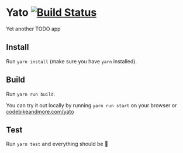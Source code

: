 # Yato [![Build Status](https://semaphoreci.com/api/v1/andresilveirah/yato/branches/master/shields_badge.svg)](https://semaphoreci.com/andresilveirah/yato)
Yet another TODO app

## Install

Run `yarn install` (make sure you have `yarn` installed).

## Build

Run `yarn run build`.

You can try it out locally by running `yarn run start` on your browser or  [codebikeandmore.com/yato](http://codebikeandmore.com/yato/)

## Test

Run `yarn test` and everything should be :green_heart:
